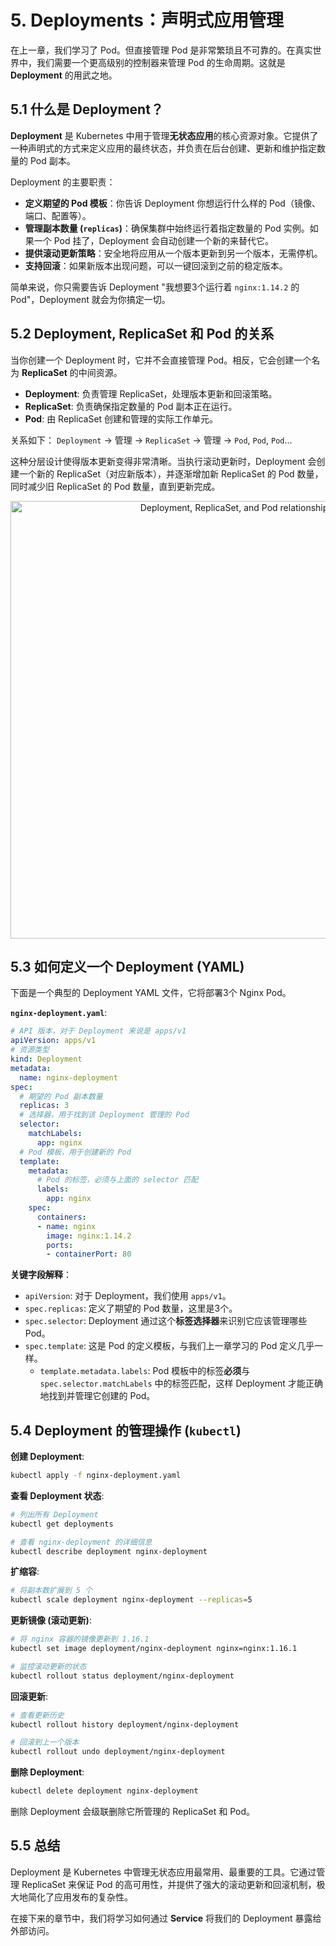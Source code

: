 # 5. Deployments：声明式应用管理

在上一章，我们学习了 Pod。但直接管理 Pod 是非常繁琐且不可靠的。在真实世界中，我们需要一个更高级别的控制器来管理 Pod 的生命周期。这就是 **Deployment** 的用武之地。

## 5.1 什么是 Deployment？

**Deployment** 是 Kubernetes 中用于管理**无状态应用**的核心资源对象。它提供了一种声明式的方式来定义应用的最终状态，并负责在后台创建、更新和维护指定数量的 Pod 副本。

Deployment 的主要职责：
- **定义期望的 Pod 模板**：你告诉 Deployment 你想运行什么样的 Pod（镜像、端口、配置等）。
- **管理副本数量 (`replicas`)**：确保集群中始终运行着指定数量的 Pod 实例。如果一个 Pod 挂了，Deployment 会自动创建一个新的来替代它。
- **提供滚动更新策略**：安全地将应用从一个版本更新到另一个版本，无需停机。
- **支持回滚**：如果新版本出现问题，可以一键回滚到之前的稳定版本。

简单来说，你只需要告诉 Deployment "我想要3个运行着 `nginx:1.14.2` 的 Pod"，Deployment 就会为你搞定一切。

## 5.2 Deployment, ReplicaSet 和 Pod 的关系

当你创建一个 Deployment 时，它并不会直接管理 Pod。相反，它会创建一个名为 **ReplicaSet** 的中间资源。

- **Deployment**: 负责管理 ReplicaSet，处理版本更新和回滚策略。
- **ReplicaSet**: 负责确保指定数量的 Pod 副本正在运行。
- **Pod**: 由 ReplicaSet 创建和管理的实际工作单元。

关系如下：
`Deployment` -> 管理 -> `ReplicaSet` -> 管理 -> `Pod`, `Pod`, `Pod`...

这种分层设计使得版本更新变得非常清晰。当执行滚动更新时，Deployment 会创建一个新的 ReplicaSet（对应新版本），并逐渐增加新 ReplicaSet 的 Pod 数量，同时减少旧 ReplicaSet 的 Pod 数量，直到更新完成。

<div align="center">
  <img src="https://i.imgur.com/gTG9z7R.png" alt="Deployment, ReplicaSet, and Pod relationship" width="700">
</div>

## 5.3 如何定义一个 Deployment (YAML)

下面是一个典型的 Deployment YAML 文件，它将部署3个 Nginx Pod。

**`nginx-deployment.yaml`**:
```yaml
# API 版本，对于 Deployment 来说是 apps/v1
apiVersion: apps/v1
# 资源类型
kind: Deployment
metadata:
  name: nginx-deployment
spec:
  # 期望的 Pod 副本数量
  replicas: 3
  # 选择器，用于找到该 Deployment 管理的 Pod
  selector:
    matchLabels:
      app: nginx
  # Pod 模板，用于创建新的 Pod
  template:
    metadata:
      # Pod 的标签，必须与上面的 selector 匹配
      labels:
        app: nginx
    spec:
      containers:
      - name: nginx
        image: nginx:1.14.2
        ports:
        - containerPort: 80
```

**关键字段解释**：
- `apiVersion`: 对于 Deployment，我们使用 `apps/v1`。
- `spec.replicas`: 定义了期望的 Pod 数量，这里是3个。
- `spec.selector`: Deployment 通过这个**标签选择器**来识别它应该管理哪些 Pod。
- `spec.template`: 这是 Pod 的定义模板，与我们上一章学习的 Pod 定义几乎一样。
  - `template.metadata.labels`: Pod 模板中的标签**必须**与 `spec.selector.matchLabels` 中的标签匹配，这样 Deployment 才能正确地找到并管理它创建的 Pod。

## 5.4 Deployment 的管理操作 (`kubectl`)

**创建 Deployment**:
```bash
kubectl apply -f nginx-deployment.yaml
```

**查看 Deployment 状态**:
```bash
# 列出所有 Deployment
kubectl get deployments

# 查看 nginx-deployment 的详细信息
kubectl describe deployment nginx-deployment
```

**扩缩容**:
```bash
# 将副本数扩展到 5 个
kubectl scale deployment nginx-deployment --replicas=5
```

**更新镜像 (滚动更新)**:
```bash
# 将 nginx 容器的镜像更新到 1.16.1
kubectl set image deployment/nginx-deployment nginx=nginx:1.16.1

# 监控滚动更新的状态
kubectl rollout status deployment/nginx-deployment
```

**回滚更新**:
```bash
# 查看更新历史
kubectl rollout history deployment/nginx-deployment

# 回滚到上一个版本
kubectl rollout undo deployment/nginx-deployment
```

**删除 Deployment**:
```bash
kubectl delete deployment nginx-deployment
```
删除 Deployment 会级联删除它所管理的 ReplicaSet 和 Pod。

## 5.5 总结

Deployment 是 Kubernetes 中管理无状态应用最常用、最重要的工具。它通过管理 ReplicaSet 来保证 Pod 的高可用性，并提供了强大的滚动更新和回滚机制，极大地简化了应用发布的复杂性。

在接下来的章节中，我们将学习如何通过 **Service** 将我们的 Deployment 暴露给外部访问。
